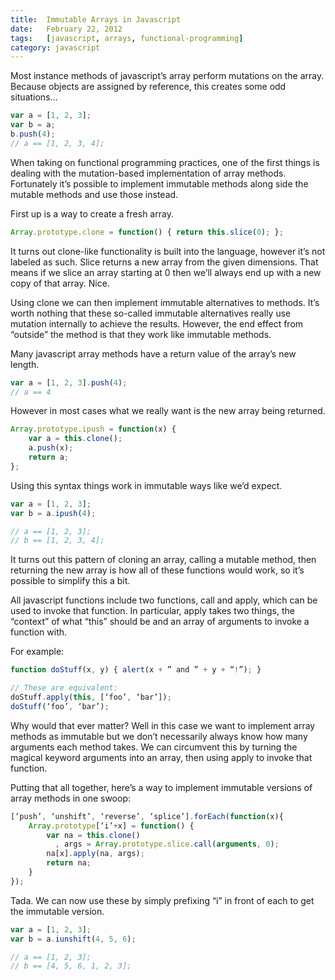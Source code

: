 ```yaml
---
title:  Immutable Arrays in Javascript
date:   February 22, 2012
tags:   [javascript, arrays, functional-programming]
category: javascript
---
```


Most instance methods of javascript’s array perform mutations on the array.  Because objects are assigned by reference, this creates some odd situations…

```javascript
var a = [1, 2, 3];
var b = a;
b.push(4);
// a == [1, 2, 3, 4];
```

When taking on functional programming practices, one of the first things is dealing with the mutation-based implementation of array methods.  Fortunately it’s possible to implement immutable methods along side the mutable methods and use those instead.

First up is a way to create a fresh array.

```javascript
Array.prototype.clone = function() { return this.slice(0); };
```

It turns out clone-like functionality is built into the language, however it’s not labeled as such.  Slice returns a new array from the given dimensions.  That means if we slice an array starting at 0 then we’ll always end up with a new copy of that array.  Nice.

Using clone we can then implement immutable alternatives to methods.  It’s worth nothing that these so-called immutable alternatives really use mutation internally to achieve the results.  However, the end effect from “outside” the method is that they work like immutable methods.

Many javascript array methods have a return value of the array’s new length.

```javascript
var a = [1, 2, 3].push(4);
// a == 4
```

However in most cases what we really want is the new array being returned.

```javascript
Array.prototype.ipush = function(x) {
    var a = this.clone();
    a.push(x);
    return a;
};
```

Using this syntax things work in immutable ways like we’d expect.

```javascript
var a = [1, 2, 3];
var b = a.ipush(4);

// a == [1, 2, 3];
// b == [1, 2, 3, 4];
```

It turns out this pattern of cloning an array, calling a mutable method, then returning the new array is how all of these functions would work, so it’s possible to simplify this a bit.

All javascript functions include two functions, call and apply, which can be used to invoke that function.  In particular, apply takes two things, the “context” of what “this” should be and an array of arguments to invoke a function with.

For example:

```javascript
function doStuff(x, y) { alert(x + ” and ” + y + “!”); }

// These are equivalent:
doStuff.apply(this, [‘foo’, ‘bar’]);
doStuff(‘foo’, ‘bar’);
```

Why would that ever matter?  Well in this case we want to implement array methods as immutable but we don’t necessarily always know how many arguments each method takes.  We can circumvent this by turning the magical keyword arguments into an array, then using apply to invoke that function.

Putting that all together, here’s a way to implement immutable versions of array methods in one swoop:

```javascript
[‘push’, ‘unshift’, ‘reverse’, ‘splice’].forEach(function(x){
    Array.prototype[‘i’+x] = function() {
        var na = this.clone()
          , args = Array.prototype.slice.call(arguments, 0);
        na[x].apply(na, args);
        return na;
    }
});
```

Tada.  We can now use these by simply prefixing “i” in front of each to get the immutable version.

```javascript
var a = [1, 2, 3];
var b = a.iunshift(4, 5, 6);

// a == [1, 2, 3];
// b == [4, 5, 6, 1, 2, 3];
```
